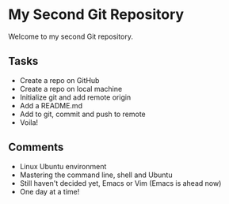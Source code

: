 # My Second Git Repository

Welcome to my second Git repository.

## Tasks

- Create a repo on GitHub
- Create a repo on local machine
- Initialize git and add remote origin
- Add a README.md
- Add to git, commit and push to remote
- Voila!

## Comments

- Linux Ubuntu environment
- Mastering the command line, shell and Ubuntu
- Still haven't decided yet, Emacs or Vim (Emacs is ahead now)
- One day at a time!